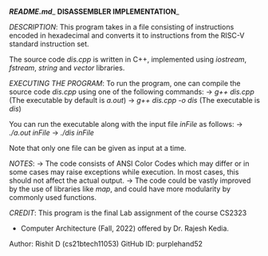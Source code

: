 _________________________README.md__________________________
________________DISASSEMBLER IMPLEMENTATION_________________

_DESCRIPTION_:
This program takes in a file consisting of instructions
encoded in hexadecimal and converts it to instructions from 
the RISC-V standard instruction set.

The source code *dis.cpp* is written in C++, implemented
using *iostream*, *fstream*, *string* and *vector* libraries.

_EXECUTING THE PROGRAM_:
To run the program, one can compile the source code *dis.cpp*
using one of the following commands:
-> *g++ dis.cpp* (The executable by default is *a.out*)
-> *g++ dis.cpp -o dis* (The executable is *dis*)

You can run the executable along with the input file *inFile*
as follows:
-> *./a.out inFile*
-> *./dis inFile*

Note that only one file can be given as input at a time.

_NOTES_:
-> The code consists of ANSI Color Codes which may differ or
in some cases may raise exceptions while execution. In most
cases, this should not affect the actual output.
-> The code could be vastly improved by the use of libraries
like *map*, and could have more modularity by commonly used
functions.

_CREDIT_:
This program is the final Lab assignment of the course CS2323
- Computer Architecture (Fall, 2022) offered by Dr. Rajesh 
Kedia.

Author: Rishit D (cs21btech11053)
GitHub ID: purplehand52
